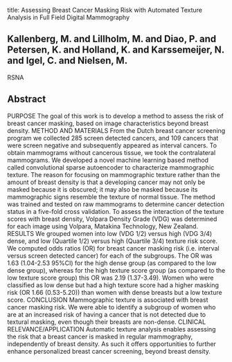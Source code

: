 title: Assessing Breast Cancer Masking Risk with Automated Texture Analysis in Full Field Digital Mammography

## Kallenberg, M. and Lillholm, M. and Diao, P. and Petersen, K. and Holland, K. and Karssemeijer, N. and Igel, C. and Nielsen, M.
RSNA


## Abstract
PURPOSE The goal of this work is to develop a method to assess the risk of breast cancer masking, based on image characteristics beyond breast density. METHOD AND MATERIALS From the Dutch breast cancer screening program we collected 285 screen detected cancers, and 109 cancers that were screen negative and subsequently appeared as interval cancers. To obtain mammograms without cancerous tissue, we took the contralateral mammograms. We developed a novel machine learning based method called convolutional sparse autoencoder to characterize mammographic texture. The reason for focusing on mammographic texture rather than the amount of breast density is that a developing cancer may not only be masked because it is obscured; it may also be masked because its mammographic signs resemble the texture of normal tissue. The method was trained and tested on raw mammograms to determine cancer detection status in a five-fold cross validation. To assess the interaction of the texture scores with breast density, Volpara Density Grade (VDG) was determined for each image using Volpara, Matakina Technology, New Zealand. RESULTS We grouped women into low (VDG 1/2) versus high (VDG 3/4) dense, and low (Quartile 1/2) versus high (Quartile 3/4) texture risk score. We computed odds ratios (OR) for breast cancer masking risk (i.e. interval versus screen detected cancer) for each of the subgroups. The OR was 1.63 (1.04-2.53 95%CI) for the high dense group (as compared to the low dense group), whereas for the high texture score group (as compared to the low texture score group) this OR was 2.19 (1.37-3.49). Women who were classified as low dense but had a high texture score had a higher masking risk (OR 1.66 (0.53-5.20)) than women with dense breasts but a low texture score. CONCLUSION Mammographic texture is associated with breast cancer masking risk. We were able to identify a subgroup of women who are at an increased risk of having a cancer that is not detected due to textural masking, even though their breasts are non-dense. CLINICAL RELEVANCE/APPLICATION Automatic texture analysis enables assessing the risk that a breast cancer is masked in regular mammography, independently of breast density. As such it offers opportunities to further enhance personalized breast cancer screening, beyond breast density.


